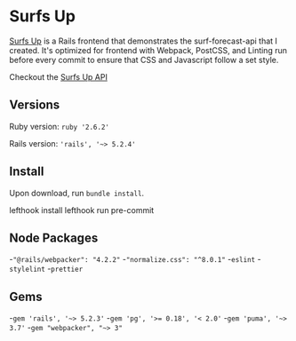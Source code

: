 # Surfs Up

[Surfs Up](https://surfs-up.herokuapp.com/) is a Rails frontend that demonstrates the surf-forecast-api that I created. It's optimized for frontend with Webpack, PostCSS, and Linting run before every commit to ensure that CSS and Javascript follow a set style.

Checkout the [Surfs Up API](https://github.com/jordanwa1947/surfs_up_api)

## Versions

Ruby version: ``ruby '2.6.2'``

Rails version: ``'rails', '~> 5.2.4'``

## Install

Upon download, run ``bundle install``.

lefthook install
lefthook run pre-commit

## Node Packages

-``"@rails/webpacker": "4.2.2"``
-``"normalize.css": "^8.0.1"``
-``eslint``
-``stylelint``
-``prettier``

## Gems

-``gem 'rails', '~> 5.2.3'``
-``gem 'pg', '>= 0.18', '< 2.0'``
-``gem 'puma', '~> 3.7'``
-``gem "webpacker", "~> 3"``
